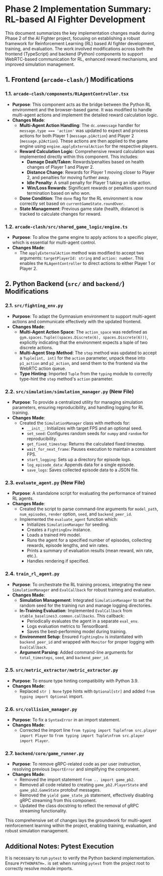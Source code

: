# Phase 2 Implementation Summary: RL-based AI Fighter Development

This document summarizes the key implementation changes made during Phase 2 of the AI Fighter project, focusing on establishing a robust framework for Reinforcement Learning (RL) based AI fighter development, training, and evaluation. The work involved modifications across both the frontend (TypeScript) and backend (Python) components to support WebRTC-based communication for RL, enhanced reward mechanisms, and improved simulation management.

## 1. Frontend (`arcade-clash/`) Modifications

### 1.1. `arcade-clash/components/RLAgentController.tsx`

*   **Purpose**: This component acts as the bridge between the Python RL environment and the browser-based game. It was modified to handle multi-agent actions and implement the detailed reward calculation logic.
*   **Changes Made**:
    *   **Multi-Agent Action Handling**: The `dc.onmessage` handler for `message.type === 'action'` was updated to expect and process actions for both Player 1 (`message.p1Action`) and Player 2 (`message.p2Action`). These actions are then applied to the game engine using `engine.applyExternalAction` for the respective players.
    *   **Reward Calculation Logic**: Comprehensive reward calculation was implemented directly within this component. This includes:
        *   **Damage Dealt/Taken**: Rewards/penalties based on health changes of Player 1 and Player 2.
        *   **Distance Change**: Rewards for Player 1 moving closer to Player 2, and penalties for moving further away.
        *   **Idle Penalty**: A small penalty for Player 1 taking an idle action.
        *   **Win/Loss Rewards**: Significant rewards or penalties upon round termination based on who won.
    *   **Done Condition**: The `done` flag for the RL environment is now correctly set based on `currentGameState.roundOver`.
    *   **State Management**: Previous game state (health, distance) is tracked to calculate changes for reward.

### 1.2. `arcade-clash/src/shared_game_logic/engine.ts`

*   **Purpose**: To allow the game engine to apply actions to a specific player, which is essential for multi-agent control.
*   **Changes Made**:
    *   The `applyExternalAction` method was modified to accept two arguments: `targetPlayerId: string` and `action: number`. This enables the `RLAgentController` to direct actions to either Player 1 or Player 2.

## 2. Python Backend (`src/` and `backend/`) Modifications

### 2.1. `src/fighting_env.py`

*   **Purpose**: To adapt the Gymnasium environment to support multi-agent actions and communicate effectively with the updated frontend.
*   **Changes Made**:
    *   **Multi-Agent Action Space**: The `action_space` was redefined as `gym.spaces.Tuple((spaces.Discrete(6), spaces.Discrete(6)))`, explicitly indicating that the environment expects a tuple of two discrete actions.
    *   **Multi-Agent Step Method**: The `step` method was updated to accept a `Tuple[int, int]` for the `action` parameter, unpack these into `p1_action` and `p2_action`, and send them to the frontend via the WebRTC action queue.
    *   **Type Hinting**: Imported `Tuple` from the `typing` module to correctly type-hint the `step` method's `action` parameter.

### 2.2. `src/simulation/simulation_manager.py` (New File)

*   **Purpose**: To provide a centralized utility for managing simulation parameters, ensuring reproducibility, and handling logging for RL training.
*   **Changes Made**:
    *   Created the `SimulationManager` class with methods for:
        *   `__init__`: Initializes with target FPS and an optional seed.
        *   `set_seed`: Configures random seeds for `numpy` and `random` for reproducibility.
        *   `get_fixed_timestep`: Returns the calculated fixed timestep.
        *   `wait_for_next_frame`: Pauses execution to maintain a consistent FPS.
        *   `start_logging`: Sets up a directory for episode logs.
        *   `log_episode_data`: Appends data for a single episode.
        *   `save_logs`: Saves collected episode data to a JSON file.

### 2.3. `evaluate_agent.py` (New File)

*   **Purpose**: A standalone script for evaluating the performance of trained RL agents.
*   **Changes Made**:
    *   Created the script to parse command-line arguments for `model_path`, `num_episodes`, `render` option, `seed`, and `backend_peer_id`.
    *   Implemented the `evaluate_agent` function which:
        *   Initializes `SimulationManager` for seeding.
        *   Creates a `FightingEnv` instance.
        *   Loads a trained `PPO` model.
        *   Runs the agent for a specified number of episodes, collecting rewards, episode lengths, and win rates.
        *   Prints a summary of evaluation results (mean reward, win rate, etc.).
        *   Handles rendering if specified.

### 2.4. `train_rl_agent.py`

*   **Purpose**: To orchestrate the RL training process, integrating the new `SimulationManager` and `EvalCallback` for robust training and evaluation.
*   **Changes Made**:
    *   **Simulation Management**: Integrated `SimulationManager` to set the random seed for the training run and manage logging directories.
    *   **In-Training Evaluation**: Implemented `EvalCallback` from `stable_baselines3.common.callbacks`. This callback:
        *   Periodically evaluates the agent in a separate `eval_env`.
        *   Logs evaluation metrics to TensorBoard.
        *   Saves the best-performing model during training.
    *   **Environment Setup**: Ensured `FightingEnv` is instantiated with `backend_peer_id` and wrapped with `Monitor` for proper logging with `EvalCallback`.
    *   **Argument Parsing**: Added command-line arguments for `total_timesteps`, `seed`, and `backend_peer_id`.

### 2.5. `src/metric_extractor/metric_extractor.py`

*   **Purpose**: To ensure type hinting compatibility with Python 3.9.
*   **Changes Made**:
    *   Replaced `str | None` type hints with `Optional[str]` and added `from typing import Optional` import.

### 2.6. `src/collision_manager.py`

*   **Purpose**: To fix a `SyntaxError` in an import statement.
*   **Changes Made**:
    *   Corrected the import line `from typing import Tuplefrom src.player import Player` to `from typing import Tuple\nfrom src.player import Player`.

### 2.7. `backend/core/game_runner.py`

*   **Purpose**: To remove gRPC-related code as per user instruction, resolving previous `ImportError` and simplifying the component.
*   **Changes Made**:
    *   Removed the import statement `from .. import game_pb2`.
    *   Removed all code related to creating `game_pb2.PlayerState` and `game_pb2.GameState` protobuf messages.
    *   Removed the `yield game_state_pb` statement, effectively disabling gRPC streaming from this component.
    *   Updated the class docstring to reflect the removal of gRPC streaming functionality.

This comprehensive set of changes lays the groundwork for multi-agent reinforcement learning within the project, enabling training, evaluation, and robust simulation management.

## Additional Notes: Pytest Execution

It is necessary to run `pytest` to verify the Python backend implementation. Ensure `PYTHONPATH=.` is set when running `pytest` from the project root to correctly resolve module imports.